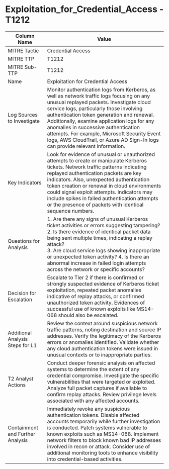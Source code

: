 # Exploitation_for_Credential_Access - T1212

| Column Name | Value |
|-------------|-------|
| MITRE Tactic | Credential Access |
| MITRE TTP | T1212 |
| MITRE Sub-TTP | T1212 |
| Name | Exploitation for Credential Access |
| Log Sources to Investigate | Monitor authentication logs from Kerberos, as well as network traffic logs focusing on any unusual replayed packets. Investigate cloud service logs, particularly those involving authentication token generation and renewal. Additionally, examine application logs for any anomalies in successive authentication attempts. For example, Microsoft Security Event logs, AWS CloudTrail, or Azure AD Sign-In logs can provide relevant information. |
| Key Indicators | Look for evidence of unusual or unauthorized attempts to create or manipulate Kerberos tickets. Network traffic patterns indicating replayed authentication packets are key indicators. Also, unexpected authentication token creation or renewal in cloud environments could signal exploit attempts. Indicators may include spikes in failed authentication attempts or the presence of packets with identical sequence numbers. |
| Questions for Analysis | 1. Are there any signs of unusual Kerberos ticket activities or errors suggesting tampering?<br>2. Is there evidence of identical packet data being sent multiple times, indicating a replay attack?<br>3. Are cloud service logs showing inappropriate or unexpected token activity? 4. Is there an abnormal increase in failed login attempts across the network or specific accounts? |
| Decision for Escalation | Escalate to Tier 2 if there is confirmed or strongly suspected evidence of Kerberos ticket exploitation, repeated packet anomalies indicative of replay attacks, or confirmed unauthorized token activity. Evidences of successful use of known exploits like MS14-068 should also be escalated. |
| Additional Analysis Steps for L1 | Review the context around suspicious network traffic patterns, noting destination and source IP addresses. Verify the legitimacy of the Kerberos errors or anomalies identified. Validate whether any cloud authentication tokens were issued in unusual contexts or to inappropriate parties. |
| T2 Analyst Actions | Conduct deeper forensic analysis on affected systems to determine the extent of any credential compromise. Investigate the specific vulnerabilities that were targeted or exploited. Analyze full packet captures if available to confirm replay attacks. Review privilege levels associated with any affected accounts. |
| Containment and Further Analysis | Immediately revoke any suspicious authentication tokens. Disable affected accounts temporarily while further investigation is conducted. Patch systems vulnerable to known exploits such as MS14-068. Implement network filters to block known bad IP addresses involved in recon or attack. Consider use of additional monitoring tools to enhance visibility into credential-based activities. |
